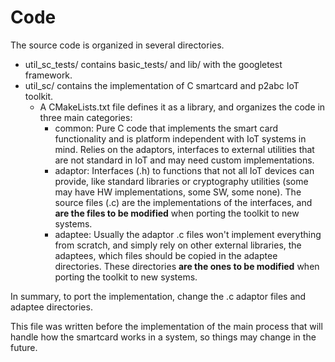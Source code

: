 # Code

The source code is organized in several directories.
- util_sc_tests/ contains basic_tests/ and lib/ with the googletest framework.
- util_sc/ contains the implementation of C smartcard and p2abc IoT toolkit.
  + A CMakeLists.txt file defines it as a library, and organizes the code in three main categories:
    * common: Pure C code that implements the smart card functionality and is platform independent with IoT systems in mind. Relies on the adaptors, interfaces to external utilities that are not standard in IoT and may need custom implementations.
    * adaptor: Interfaces (.h) to functions that not all IoT devices can provide, like standard libraries or cryptography utilities (some may have HW implementations, some SW, some none). The source files (.c) are the implementations of the interfaces, and **are the files to be modified** when porting the toolkit to new systems.
    * adaptee: Usually the adaptor .c files won't implement everything from scratch, and simply rely on other external libraries, the adaptees, which files should be copied in the adaptee directories. These directories **are the ones to be modified** when porting the toolkit to new systems.


In summary, to port the implementation, change the .c adaptor files and adaptee directories.

This file was written before the implementation of the main process that will handle how the smartcard works in a system, so things may change in the future.
